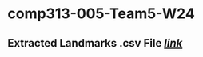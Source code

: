 # comp313-005-Team5-W24

## Extracted Landmarks .csv File *[link](https://centennialcollegeedu-my.sharepoint.com/:u:/g/personal/eyurderi_my_centennialcollege_ca/EYTh0u3yQWNLiq6wQlOU1b0BWGjEEJ8dxi6jdR3GqU73aw?e=MVuHuP)*
